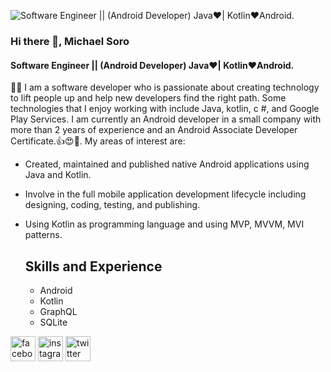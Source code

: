 
![Software Engineer || (Android Developer) Java❤| Kotlin❤Android.](https://user-images.githubusercontent.com/46753453/101975806-01f0e680-3c05-11eb-9846-73ab2618db30.png)

### Hi there 👋, Michael Soro
#### Software Engineer || (Android Developer) Java❤| Kotlin❤Android.

👨‍💻 I am a software developer who is passionate about creating technology to lift people up and help new developers find the right path. Some technologies that I enjoy working with include Java, kotlin, c #, and Google Play Services. I am currently an Android developer in a small company with more than 2 years of experience and an Android Associate Developer Certificate.👍😍📲.
My areas of interest are:

- Created, maintained and published native Android applications using Java and Kotlin.
- Involve in the full mobile application development lifecycle including designing, coding, testing, and publishing.
- Using Kotlin as programming language and using MVP, MVVM, MVI patterns.

  ## Skills and Experience
  * Android
  * Kotlin
  * GraphQL 
  * SQLite 



[<img src='https://cdn.jsdelivr.net/npm/simple-icons@3.0.1/icons/facebook.svg' alt='facebook' height='40'>](https://www.facebook.com/MaikolSoro)  [<img src='https://cdn.jsdelivr.net/npm/simple-icons@3.0.1/icons/instagram.svg' alt='instagram' height='40'>](https://www.instagram.com/maikolsoro.z1998/)  [<img src='https://cdn.jsdelivr.net/npm/simple-icons@3.0.1/icons/twitter.svg' alt='twitter' height='40'>](https://twitter.com/@maikol_soro)  

